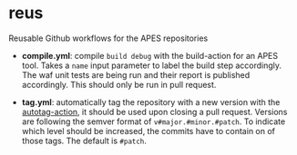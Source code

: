 # reus
Reusable Github workflows for the APES repositories

* **compile.yml**: compile `build debug` with the build-action for an APES tool.
  Takes a `name` input parameter to label the build step accordingly.
  The waf unit tests are being run and their report is published accordingly.
  This should only be run in pull request.

* **tag.yml**: automatically tag the repository with a new version with the
  [autotag-action](https://github.com/phish108/autotag-action), it should be used
  upon closing a pull request. Versions are following the semver format of
  `v#major.#minor.#patch`. To indicate which level should be increased, the commits
  have to contain on of those tags. The default is `#patch`.
